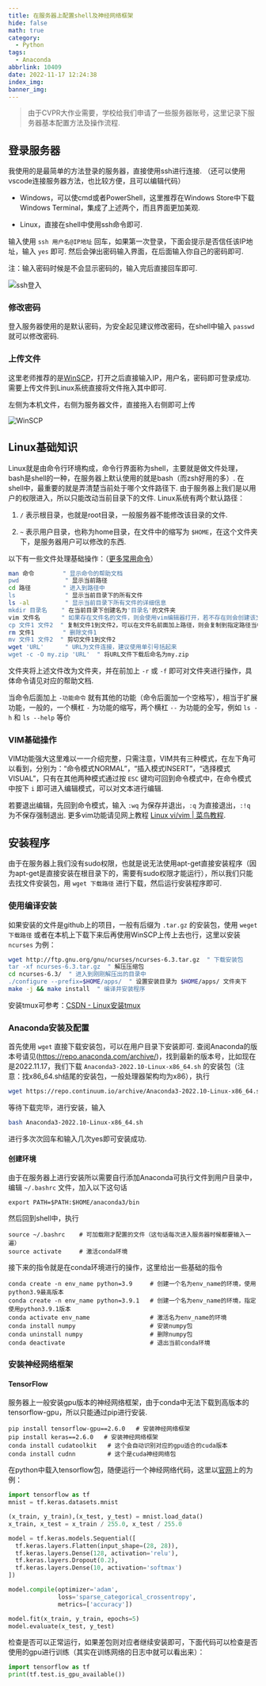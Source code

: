 ```yaml
---
title: 在服务器上配置shell及神经网络框架
hide: false
math: true
category:
  - Python
tags:
  - Anaconda
abbrlink: 10409
date: 2022-11-17 12:24:38
index_img:
banner_img:
---
```


> 由于CVPR大作业需要，学校给我们申请了一些服务器账号，这里记录下服务器基本配置方法及操作流程.

## 登录服务器

我使用的是最简单的方法登录的服务器，直接使用ssh进行连接. （还可以使用vscode连接服务器方法，也比较方便，且可以编辑代码）

- Windows，可以使cmd或者PowerShell，这里推荐在Windows Store中下载Windows Terminal，集成了上述两个，而且界面更加美观.

- Linux，直接在shell中使用ssh命令即可.

输入使用 `ssh 用户名@IP地址` 回车，如果第一次登录，下面会提示是否信任该IP地址，输入 `yes` 即可. 然后会弹出密码输入界面，在后面输入你自己的密码即可.

注：输入密码时候是不会显示密码的，输入完后直接回车即可.

![ssh登入](https://s1.ax1x.com/2022/11/17/ze4O4e.png)

### 修改密码

登入服务器使用的是默认密码，为安全起见建议修改密码，在shell中输入 `passwd` 就可以修改密码.

### 上传文件

这里老师推荐的是[WinSCP](https://winscp.net/eng/news.php)，打开之后直接输入IP，用户名，密码即可登录成功. 需要上传文件到Linux系统直接将文件拖入其中即可.

左侧为本机文件，右侧为服务器文件，直接拖入右侧即可上传

![WinSCP](https://s1.ax1x.com/2022/11/17/ze4mTO.png)

## Linux基础知识

Linux就是由命令行环境构成，命令行界面称为shell，主要就是做文件处理，bash是shell的一种，在服务器上默认使用的就是bash（而zsh好用的多）. 在shell中，最重要的就是弄清楚当前处于哪个文件路径下. 由于服务器上我们是以用户的权限进入，所以只能改动当前目录下的文件. Linux系统有两个默认路径：

1. `/` 表示根目录，也就是root目录，一般服务器不能修改该目录的文件.

2. `~` 表示用户目录，也称为home目录，在文件中的缩写为 `$HOME`，在这个文件夹下，是服务器用户可以修改的东西.

以下有一些文件处理基础操作：（[更多常用命令](/posts/64648/#linux)）

```bash
man 命令        " 显示命令的帮助文档
pwd             " 显示当前路径
cd 路径         " 进入到路径中
ls              " 显示当前目录下的所有文件
ls -al          " 显示当前目录下所有文件的详细信息
mkdir 目录名    " 在当前目录下创建名为'目录名'的文件夹
vim 文件名      " 如果存在文件名的文件，则会使用vim编辑器打开，若不存在则会创建该文件
cp 文件1 文件2  " 复制文件1到文件2，可以在文件名前面加上路径，则会复制到指定路径当中
rm 文件1        " 删除文件1
mv 文件1 文件2  " 剪切文件1到文件2
wget 'URL'      " URL为文件连接，建议使用单引号括起来
wget -c -O my.zip 'URL'  " 将URL文件下载后命名为my.zip
```

文件夹将上述文件改为文件夹，并在前加上 `-r` 或 `-f` 即可对文件夹进行操作，具体命令请见对应的帮助文档.

当命令后面加上 `-功能命令` 就有其他的功能（命令后面加一个空格写），相当于扩展功能，一般的，一个横杠 `-` 为功能的缩写，两个横杠 `--` 为功能的全写，例如 `ls -h` 和 `ls --help` 等价

### VIM基础操作

VIM功能强大这里难以一一介绍完整，只需注意，VIM共有三种模式，在左下角可以看到，分别为：“命令模式NORMAL”，“插入模式INSERT”，“选择模式VISUAL”，只有在其他两种模式通过按 `ESC` 键均可回到命令模式中，在命令模式中按下 `i` 即可进入编辑模式，可以对文本进行编辑.

若要退出编辑，先回到命令模式，输入 `:wq` 为保存并退出，`:q` 为直接退出，`:!q` 为不保存强制退出. 更多vim功能请见网上教程 [Linux vi/vim | 菜鸟教程](https://www.runoob.com/linux/linux-vim.html).

## 安装程序

由于在服务器上我们没有sudo权限，也就是说无法使用apt-get直接安装程序（因为apt-get是直接安装在根目录下的，需要有sudo权限才能运行），所以我们只能去找文件安装包，用 `wget 下载路径` 进行下载，然后运行安装程序即可.

### 使用编译安装

如果安装的文件是github上的项目，一般有后缀为 `.tar.gz` 的安装包，使用 `weget 下载路径` 或者在本机上下载下来后再使用WinSCP上传上去也行，这里以安装 `ncurses` 为例：

```bash
wget http://ftp.gnu.org/gnu/ncurses/ncurses-6.3.tar.gz  " 下载安装包
tar -xf ncurses-6.3.tar.gz  " 解压压缩包
cd ncurses-6.3/  " 进入到刚刚解压出的目录中
./configure --prefix=$HOME/apps/  " 设置安装目录为 $HOME/apps/ 文件夹下
make -j && make install  " 编译并安装程序
```

安装tmux可参考：[CSDN - Linux安装tmux](https://blog.csdn.net/tianyunzqs/article/details/110410184)

### Anaconda安装及配置

首先使用 `wget` 直接下载安装包，可以在用户目录下安装即可. 查阅Anaconda的版本号请见(https://repo.anaconda.com/archive/)，找到最新的版本号，比如现在是2022.11.17，我们下载 `Anaconda3-2022.10-Linux-x86_64.sh` 的安装包（注意：找x86\_64.sh结尾的安装包，一般处理器架构均为x86），执行

```bash
wget https://repo.continuum.io/archive/Anaconda3-2022.10-Linux-x86_64.sh
```

等待下载完毕，进行安装，输入

```bash
bash Anaconda3-2022.10-Linux-x86_64.sh
```

进行多次次回车和输入几次yes即可安装成功.

#### 创建环境

由于在服务器上进行安装所以需要自行添加Anaconda可执行文件到用户目录中，编辑 `~/.bashrc` 文件，加入以下这句话

```
export PATH=$PATH:$HOME/anaconda3/bin
```

然后回到shell中，执行

```
source ~/.bashrc    # 可加载刚才配置的文件（这句话每次进入服务器时候都要输入一遍）
source activate     # 激活conda环境
```

接下来的指令就是在conda环境进行的操作，这里给出一些基础的指令

```
conda create -n env_name python=3.9     # 创建一个名为env_name的环境，使用python3.9最高版本
conda create -n env_name python=3.9.1   # 创建一个名为env_name的环境，指定使用python3.9.1版本
conda activate env_name                 # 激活名为env_name的环境
conda install numpy                     # 安装numpy包
conda uninstall numpy                   # 删除numpy包
conda deactivate                        # 退出当前conda环境
```

### 安装神经网络框架

#### TensorFlow

服务器上一般安装gpu版本的神经网络框架，由于conda中无法下载到高版本的tensorflow-gpu，所以只能通过pip进行安装.

```
pip install tensorflow-gpu==2.6.0   # 安装神经网络框架
pip install keras==2.6.0   # 安装神经网络框架
conda install cudatoolkit   # 这个会自动识别对应的gpu适合的cuda版本
conda install cudnn         # 这个是cuda神经网络包
```

在python中载入tensorflow包，随便运行一个神经网络代码，这里以[官网](https://tensorflow.google.cn/overview)上的为例：

```python
import tensorflow as tf
mnist = tf.keras.datasets.mnist

(x_train, y_train),(x_test, y_test) = mnist.load_data()
x_train, x_test = x_train / 255.0, x_test / 255.0

model = tf.keras.models.Sequential([
  tf.keras.layers.Flatten(input_shape=(28, 28)),
  tf.keras.layers.Dense(128, activation='relu'),
  tf.keras.layers.Dropout(0.2),
  tf.keras.layers.Dense(10, activation='softmax')
])

model.compile(optimizer='adam',
              loss='sparse_categorical_crossentropy',
              metrics=['accuracy'])

model.fit(x_train, y_train, epochs=5)
model.evaluate(x_test, y_test)
```

检查是否可以正常运行，如果差包则对应者继续安装即可，下面代码可以检查是否使用的gpu进行训练（其实在训练网络的日志中就可以看出来）：

```python
import tensorflow as tf
print(tf.test.is_gpu_available())
```

